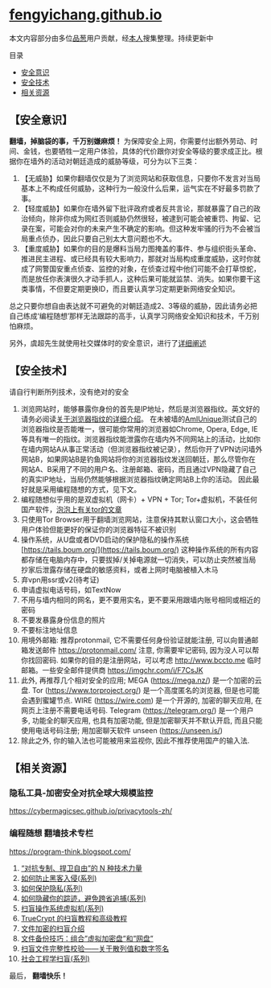 # [fengyichang.github.io](fengyichang.github.io)

本文内容部分由多位[品葱](https://pincong.rocks)用户贡献，经[本人](yichangfeng.home.blog)搜集整理。持续更新中

目录
* [安全意识](#mindset)
* [安全技术](#techniques)
* [相关资源](#resources)

## 【安全意识】<a name="mindset"></a>

__翻墙，掉脑袋的事，千万别嫌麻烦！__ 为保障安全上网，你需要付出额外劳动、时间、金钱，也要牺牲一定用户体验，具体的代价跟你对安全等级的要求成正比。根据你在墙外的活动对朝廷造成的威胁等级，可分为以下三类：

1. 【无威胁】如果你翻墙仅仅是为了浏览网站和获取信息，只要你不发言对当局基本上不构成任何威胁，这种行为一般没什么后果，运气实在不好最多罚款了事。
2. 【轻度威胁】如果你在墙外留下批评政府或者反共言论，那就暴露了自己的政治倾向，除非你成为网红否则威胁仍然很轻，被逮到可能会被重罚、拘留、记录在案，可能会对你的未来产生不确定的影响。但这种发牢骚的行为不会被当局重点侦办，因此只要自己别太大意问题也不大。
3. 【重度威胁】如果你的目的是爆料当局力图掩盖的事件、参与组织街头革命、推进民主进程、或已经具有较大影响力，那就对当局构成重度威胁，这时你就成了网警国安重点侦查、监控的对象，在侦查过程中他们可能不会打草惊蛇，而是放任你表演很久才动手抓人，这种后果可能就监禁、消失。如果你要干这类事情，不但要定期更换ID，而且要认真学习定期更新网络安全知识。

总之只要你想自由表达就不可避免的对朝廷造成2、3等级的威胁，因此请务必把自己练成‘编程随想’那样无法跟踪的高手，认真学习网络安全知识和技术，千万别怕麻烦。

另外，虞超先生就使用社交媒体时的安全意识，进行了[详细阐述](http://www.epochtimes.com/gb/16/5/2/n7795513.htm)
## 【安全技术】<a name="techniques"></a>

请自行判断所列技术，没有绝对的安全

1. 浏览网站时，能够暴露你身份的首先是IP地址，然后是浏览器指纹。英文好的请务必阅读[关于浏览器指纹的详细介绍](https://pixelprivacy.com/resources/browser-fingerprinting/)。 在未被墙的[AmIUnique](https://amiunique.org)测试自己的浏览器指纹是否能唯一，很可能你常用的浏览器如Chrome, Opera, Edge, IE等具有唯一的指纹。浏览器指纹能泄露你在墙内外不同网站上的活动，比如你在墙内网站A从事正常活动（但浏览器指纹被记录），然后你开了VPN访问墙外网站B，如果网站B是钓鱼网站将你的浏览器指纹发送回朝廷，那么尽管你在网站A、B采用了不同的用户名、注册邮箱、密码，而且通过VPN隐藏了自己的真实IP地址，当局仍然能够根据浏览器指纹确定网站B上你的活动。 因此最好就是采用编程随想的方式，见下文。
2. 编程随想似乎用的是双虚拟机（网卡）+ VPN + Tor; Tor+虚拟机，不装任何国产软件，[泡泡上有关tor的文章](https://pao-pao.net/article/1049)
3. 只使用Tor Browser用于翻墙浏览网站，注意保持其默认窗口大小，这会牺牲用户体验但能更好的保证你的浏览器特征不被识别
4. 操作系统，从U盘或者DVD启动的保护隐私的操作系统[https://tails.boum.org/](https://tails.boum.org/) 这种操作系统的所有内容都存储在电脑内存中，只要拔掉/关掉电源就一切消失，可以防止突然被当局抄家后泄露存储在硬盘的敏感资料，或者上网时电脑被植入木马
5. 弃vpn用ssr或v2(待考证)
6. 申请虚拟电话号码，如TextNow
7. 不用与墙内相同的网名，更不要用实名，更不要采用跟墙内账号相同或相近的密码
8. 不要发暴露身份信息的照片
9. 不要标注地址信息
10. 用境外邮箱: 推荐protonmail, 它不需要任何身份验证就能注册, 可以向普通邮箱发送邮件 https://protonmail.com/  注意, 你需要牢记密码, 因为没人可以帮你找回密码. 如果你的目的是注册网站，可以考虑 http://www.bccto.me  临时邮箱。一些安全邮件提供商 https://imgchr.com/i/F7CsJK 
11. 此外, 再推荐几个相对安全的应用; MEGA (https://mega.nz/)  是一个加密的云盘. Tor (https://www.torproject.org/)  是一个高度匿名的浏览器, 但是也可能会遇到蜜罐节点. WIRE (https://wire.com)  是一个开源的, 加密的聊天应用, 在网页上注册不需要电话号码. Telegram (https://telegram.org/)  是一个用户多, 功能全的聊天应用, 也具有加密功能, 但是加密聊天并不默认开启, 而且只能使用电话号码注册; 用加密聊天软件 unseen (https://unseen.is/)
12. 除此之外, 你的输入法也可能被用来监视你, 因此不推荐使用国产的输入法.

## 【相关资源】<a name="resources"></a>

### 隐私工具-加密安全对抗全球大规模监控 
https://cybermagicsec.github.io/privacytools-zh/

### 编程随想 翻墙技术专栏 
https://program-think.blogspot.com/

1. [“对抗专制、捍卫自由”的 N 种技术力量](https://program-think.blogspot.com/2015/08/Technology-and-Freedom.html) 
2. [如何防止黑客入侵(系列)](https://program-think.blogspot.com/2010/06/howto-prevent-hacker-attack-0.html) 
3. [如何保护隐私(系列)](https://program-think.blogspot.com/2013/06/privacy-protection-0.html) 
4. [如何隐藏你的踪迹，避免跨省追捕(系列)](https://program-think.blogspot.com/2010/04/howto-cover-your-tracks-0.html&nbsp;)
5. [扫盲操作系统虚拟机(系列)](https://program-think.blogspot.com/2012/10/system-vm-0.html) 
6. [TrueCrypt 的扫盲教程和高级教程](https://program-think.blogspot.com/2011/05/recommend-truecrypt.html#index) 
7. [文件加密的扫盲介绍](https://program-think.blogspot.com/2011/05/file-encryption-overview.html) 
8. [文件备份技巧：组合”虚拟加密盘”和”网盘”](https://program-think.blogspot.com/2013/07/online-backup-virtual-encrypted-disk.html)  
9. [扫盲文件完整性校验——关于散列值和数字签名](https://program-think.blogspot.com/2013/02/file-integrity-check.html)  
10. [社会工程学扫盲(系列)](https://program-think.blogspot.com/2009/05/social-engineering-0-overview.html)

最后，
__翻墙快乐！__
